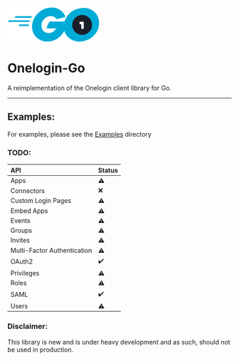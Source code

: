 ![Onelogin-Go Logo](readmeAssets/onelogin-go.png "Onelogin-Go")

# Onelogin-Go

A reimplementation of the Onelogin client library for Go.

---

## Examples:

For examples, please see the [Examples](examples) directory

### TODO:
| **API**                     | **Status**         |
|:----------------------------|:-------------------|
| Apps                        | :warning:          |
| Connectors                  | :x:                |
| Custom Login Pages          | :warning:          |
| Embed Apps                  | :warning:          |
| Events                      | :warning:          |
| Groups                      | :warning:          |
| Invites                     | :warning:          |
| Multi-Factor Authentication | :warning:          |
| OAuth2                      | :heavy_check_mark: |
| Privileges                  | :warning:          |
| Roles                       | :warning:          |
| SAML                        | :heavy_check_mark: |
| Users                       | :warning:          |

### Disclaimer:

This library is new and is under heavy development and as such, should not be used in production.